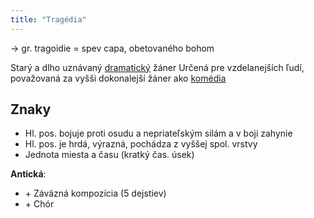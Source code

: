 ```yaml
---
title: "Tragédia"
---
```


-> gr. tragoidie = spev capa, obetovaného bohom

Starý a dlho uznávaný [dramatický](lit/dráma.md) žáner
Určená pre vzdelanejších ľudí, považovaná za vyšši dokonalejší žáner ako [komédia](lit/komédia.md)

## Znaky

- Hl. pos. bojuje proti osudu a nepriateľským silám a v boji zahynie
- Hl. pos. je hrdá, výrazná, pochádza z vyššej spol. vrstvy
- Jednota miesta a času (kratký čas. úsek)

**Antická**:
- \+ Záväzná kompozícia (5 dejstiev)
- \+ Chór
